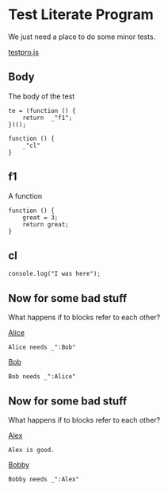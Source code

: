 # Test Literate Program

We just need a place to do some minor tests.

[testpro.js](#Body "js|jshint")

## Body

The body of the test

[](# "js")

    te = (function () {
        return  _"f1";
    })();

    function () {
        _"cl"
    }


## f1

A function

    function () {
        great = 3;
        return great;
    }

## cl

    console.log("I was here");
 
  
   



## Now for some bad stuff

What happens if to blocks refer to each other? 

[Alice](# )

    Alice needs _":Bob"

[Bob](# )

    Bob needs _":Alice"

## Now for some bad stuff

What happens if to blocks refer to each other? 

[Alex](# )

    Alex is good.

[Bobby](# "|log" )

    Bobby needs _":Alex"

